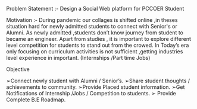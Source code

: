 Problem Statement :- 
Design a Social Web platform for PCCOER Student

Motivation :- 
During pandemic our collages is shifted online ,in theses situation hard for newly admitted students to connect with Senior's 
or Alumni.
As newly admitted ,students don’t know journey from student to became an engineer.
Apart from studies , it is important to explore different level competition for students to stand out from the crowed.
In Today’s era only focusing on curriculum activities is not sufficient ,getting industries level experience in important. 
(Internships /Part time Jobs)

Objective

➢Connect newly student with Alumni / Senior’s.
➢Share student thoughts / achievements to community.
➢Provide Placed student information.
➢Get Notifications of Internship /Jobs / Competition to students.
➢ Provide Complete B.E Roadmap.

